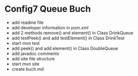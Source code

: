 # Config7 Queue Buch

- add readme file
- add developer information in pom.xml
- add 2 methods remove() and element() in Class DrinkQueue
- add testPeek() and add testElement() in Class DrinkTest
- start mvn test
- add peek() and add element() in Class DoubleQueue
- add javadoc comments
- add site file structure
- start mvn site
- create buch.md